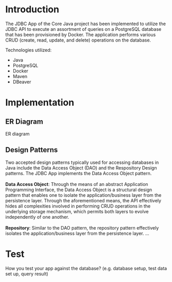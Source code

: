 # Introduction
The JDBC App of the Core Java project has been implemented to utilize the JDBC API to execute an assortment of queries on a PostgreSQL
database that has been provisioned by Docker. The application performs various CRUD (create, read, update, and delete) operations on the database.

Technologies utilized:
- Java
- PostgreSQL
- Docker
- Maven
- DBeaver

# Implementation
## ER Diagram
ER diagram

## Design Patterns
Two accepted design patterns typically used for accessing databases in Java include the Data Access Object (DAO) and the Respository Design patterns. 
The JDBC App implements the Data Access Object pattern.\
\
**Data Access Object**: Through the means of an abstract Application Programming Interface, the Data Access Object is a structural design pattern that
enables one to isolate the application/business layer from the persistence layer. Through the aforementioned means, the API effectively hides all
complexities involved in performing CRUD operations in the underlying storage mechanism, which permits both layers to evolve independently of one another.\
\
**Repository**: Similar to the DAO pattern, the repository pattern effectively isolates the application/business layer from the persistence layer.
...

# Test
How you test your app against the database? (e.g. database setup, test data set up, query result)
